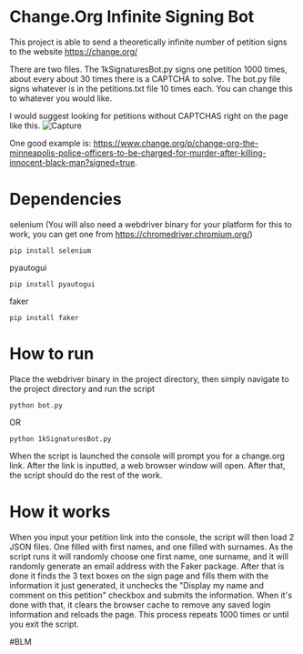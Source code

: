 # Change.Org Infinite Signing Bot

This project is able to send a theoretically infinite number of petition signs to the website https://change.org/

There are two files. The 1kSignaturesBot.py signs one petition 1000 times, about every about 30 times there is a CAPTCHA to solve. The bot.py file signs whatever is in the petitions.txt file 10 times each. You can change this to whatever you would like. 

I would suggest looking for petitions without CAPTCHAS right on the page like this. 
![Capture](https://user-images.githubusercontent.com/44591891/83992656-e62f1f80-a905-11ea-8093-560ed52e0888.PNG)


One good example is:
https://www.change.org/p/change-org-the-minneapolis-police-officers-to-be-charged-for-murder-after-killing-innocent-black-man?signed=true.

# Dependencies 
 
selenium (You will also need a webdriver binary for your platform for this to work, you can get one from https://chromedriver.chromium.org/)

```
pip install selenium
```

pyautogui

```
pip install pyautogui
```

faker

```
pip install faker
```

# How to run

Place the webdriver binary in the project directory, then simply navigate to the project directory and run the script

```
python bot.py
```
OR
```
python 1kSignaturesBot.py
```

When the script is launched the console will prompt you for a change.org link. After the link is inputted, a web browser window will open. After that, the script should do the rest of the work.

# How it works

When you input your petition link into the console, the script will then load 2 JSON files. One filled with first names, and one filled with surnames. As the script runs it will randomly choose one first name, one surname, and it will randomly generate an email address with the Faker package. After that is done it finds the 3 text boxes on the sign page and fills them with the information it just generated, it unchecks the "Display my name and comment on this petition" checkbox and submits the information. When it's done with that, it clears the browser cache to remove any saved login information and reloads the page. This process repeats 1000 times or until you exit the script.

#BLM
